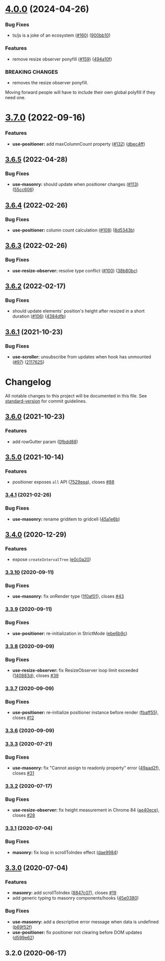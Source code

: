 # [4.0.0](https://github.com/jaredLunde/masonic/compare/v3.7.0...v4.0.0) (2024-04-26)

### Bug Fixes

- ts/js is a joke of an ecosystem ([#160](https://github.com/jaredLunde/masonic/issues/160)) ([900bb10](https://github.com/jaredLunde/masonic/commit/900bb10fa0ebc8e4be0e02393a3949c70511016f))

### Features

- remove resize observer ponyfill ([#159](https://github.com/jaredLunde/masonic/issues/159)) ([494a10f](https://github.com/jaredLunde/masonic/commit/494a10f002a11ba81104c3877ee179f659f47c2b))

### BREAKING CHANGES

- removes the resize observer ponyfill.

Moving forward people will have to include their own global polyfill if they need one.

# [3.7.0](https://github.com/jaredLunde/masonic/compare/v3.6.5...v3.7.0) (2022-09-16)

### Features

- **use-positioner:** add maxColumnCount property ([#132](https://github.com/jaredLunde/masonic/issues/132)) ([dbec4ff](https://github.com/jaredLunde/masonic/commit/dbec4ff86e869b303d7648bebb3e28faa7adc7b3))

## [3.6.5](https://github.com/jaredLunde/masonic/compare/v3.6.4...v3.6.5) (2022-04-28)

### Bug Fixes

- **use-masonry:** should update when positioner changes ([#113](https://github.com/jaredLunde/masonic/issues/113)) ([55cc606](https://github.com/jaredLunde/masonic/commit/55cc6068c31386afdb82e679c9b8a9de7eb8d95c))

## [3.6.4](https://github.com/jaredLunde/masonic/compare/v3.6.3...v3.6.4) (2022-02-26)

### Bug Fixes

- **use-positioner:** column count calculation ([#108](https://github.com/jaredLunde/masonic/issues/108)) ([8d5343b](https://github.com/jaredLunde/masonic/commit/8d5343bf5b3fffc9f607102ecc42d3b735770c1e))

## [3.6.3](https://github.com/jaredLunde/masonic/compare/v3.6.2...v3.6.3) (2022-02-26)

### Bug Fixes

- **use-resize-observer:** resolve type conflict ([#100](https://github.com/jaredLunde/masonic/issues/100)) ([38b80bc](https://github.com/jaredLunde/masonic/commit/38b80bc9b9fc5017ee863bdb51578a456acbb416))

## [3.6.2](https://github.com/jaredLunde/masonic/compare/v3.6.1...v3.6.2) (2022-02-17)

### Bug Fixes

- should update elements' position's height after resized in a short duration ([#106](https://github.com/jaredLunde/masonic/issues/106)) ([4384dfb](https://github.com/jaredLunde/masonic/commit/4384dfb1739da79db351941c068e61d62cf2f84c))

## [3.6.1](https://github.com/jaredLunde/masonic/compare/v3.6.0...v3.6.1) (2021-10-23)

### Bug Fixes

- **use-scroller:** unsubscribe from updates when hook has unmounted ([#97](https://github.com/jaredLunde/masonic/issues/97)) ([2117625](https://github.com/jaredLunde/masonic/commit/2117625fb14b27b5f33a3a8121cbb83a62de5b5c))

# Changelog

All notable changes to this project will be documented in this file. See [standard-version](https://github.com/conventional-changelog/standard-version) for commit guidelines.

## [3.6.0](https://github.com/jaredLunde/masonic/compare/v3.5.0...v3.6.0) (2021-10-23)

### Features

- add rowGutter param ([0fbdd88](https://github.com/jaredLunde/masonic/commit/0fbdd889f99991aa212945ce35eb980942269e10))

## [3.5.0](https://github.com/jaredLunde/masonic/compare/v3.4.1...v3.5.0) (2021-10-14)

### Features

- positioner exposes `all` API ([7529eea](https://github.com/jaredLunde/masonic/commit/7529eea9db23aacbf3ae070dc089236f2e1caf48)), closes [#88](https://github.com/jaredLunde/masonic/issues/88)

### [3.4.1](https://github.com/jaredLunde/masonic/compare/v3.4.0...v3.4.1) (2021-02-26)

### Bug Fixes

- **use-masonry:** rename griditem to gridcell ([45a1e6b](https://github.com/jaredLunde/masonic/commit/45a1e6bd9883144b3e6b74a75f5c0ce2cc9633ad))

## [3.4.0](https://github.com/jaredLunde/masonic/compare/v3.3.10...v3.4.0) (2020-12-29)

### Features

- expose `createIntervalTree` ([e0c0a20](https://github.com/jaredLunde/masonic/commit/e0c0a208ae5054eb42cc813ccf96979693c9ae50))

### [3.3.10](https://github.com/jaredLunde/masonic/compare/v3.3.9...v3.3.10) (2020-09-11)

### Bug Fixes

- **use-masonry:** fix onRender type ([1f0af01](https://github.com/jaredLunde/masonic/commit/1f0af0141c055ab9dc86d37e1c8f25e993d17f99)), closes [#43](https://github.com/jaredLunde/masonic/issues/43)

### [3.3.9](https://github.com/jaredLunde/masonic/compare/v3.3.8...v3.3.9) (2020-09-11)

### Bug Fixes

- **use-positioner:** re-initialization in StrictMode ([ebe6b9c](https://github.com/jaredLunde/masonic/commit/ebe6b9cf164ef881fa4dc808df1142d679fe3ecc))

### [3.3.8](https://github.com/jaredLunde/masonic/compare/v3.3.7...v3.3.8) (2020-09-09)

### Bug Fixes

- **use-resize-observer:** fix ResizeObserver loop limit exceeded ([140883d](https://github.com/jaredLunde/masonic/commit/140883d7360a3f24b9aba251eb29575fdd2e8377)), closes [#39](https://github.com/jaredLunde/masonic/issues/39)

### [3.3.7](https://github.com/jaredLunde/masonic/compare/v3.3.6...v3.3.7) (2020-09-09)

### Bug Fixes

- **use-positioner:** re-initialize positioner instance before render ([fbaff55](https://github.com/jaredLunde/masonic/commit/fbaff55b29a1cddad5437d7f76f69a5213a5a452)), closes [#12](https://github.com/jaredLunde/masonic/issues/12)

### [3.3.6](https://github.com/jaredLunde/masonic/compare/v3.3.3...v3.3.6) (2020-09-09)

### [3.3.3](https://github.com/jaredLunde/masonic/compare/v3.3.2...v3.3.3) (2020-07-21)

### Bug Fixes

- **use-masonry:** fix "Cannot assign to readonly property" error ([49aad2f](https://github.com/jaredLunde/masonic/commit/49aad2f210b434dd3aec91fd320a007b21267df8)), closes [#31](https://github.com/jaredLunde/masonic/issues/31)

### [3.3.2](https://github.com/jaredLunde/masonic/compare/v3.3.1...v3.3.2) (2020-07-17)

### Bug Fixes

- **use-resize-observer:** fix height measurement in Chrome 84 ([ae40ece](https://github.com/jaredLunde/masonic/commit/ae40ecec906340b9fb17821acab471f5820091c1)), closes [#28](https://github.com/jaredLunde/masonic/issues/28)

### [3.3.1](https://github.com/jaredLunde/masonic/compare/v3.3.0...v3.3.1) (2020-07-04)

### Bug Fixes

- **masonry:** fix loop in scrollToIndex effect ([dae9984](https://github.com/jaredLunde/masonic/commit/dae99847fe29d7c9b50141f8035968143680b292))

## [3.3.0](https://github.com/jaredLunde/masonic/compare/v3.2.0...v3.3.0) (2020-07-04)

### Features

- **masonry:** add scrollToIndex ([8847c07](https://github.com/jaredLunde/masonic/commit/8847c074dd171fd2a53cc9fec2aae76e814e0aa2)), closes [#19](https://github.com/jaredLunde/masonic/issues/19)
- add generic typing to masonry components/hooks ([45e0380](https://github.com/jaredLunde/masonic/commit/45e0380f0b366c1729436fe6d7370ae3fd36fdf2))

### Bug Fixes

- **use-masonry:** add a descriptive error message when data is undefined ([b69f52f](https://github.com/jaredLunde/masonic/commit/b69f52f6821ac9cd95bfa6bf97a81a9efba008c2))
- **use-positioner:** fix positioner not clearing before DOM updates ([d599e62](https://github.com/jaredLunde/masonic/commit/d599e62b29f31153343c9a83c87134c5144ecb8d))

## 3.2.0 (2020-06-17)
